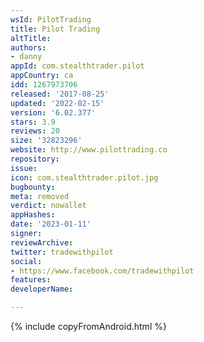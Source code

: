 ```yaml
---
wsId: PilotTrading
title: Pilot Trading
altTitle: 
authors:
- danny
appId: com.stealthtrader.pilot
appCountry: ca
idd: 1267973706
released: '2017-08-25'
updated: '2022-02-15'
version: '6.02.377'
stars: 3.9
reviews: 20
size: '32823296'
website: http://www.pilottrading.co
repository: 
issue: 
icon: com.stealthtrader.pilot.jpg
bugbounty: 
meta: removed
verdict: nowallet
appHashes: 
date: '2023-01-11'
signer: 
reviewArchive: 
twitter: tradewithpilot
social:
- https://www.facebook.com/tradewithpilot
features: 
developerName: 

---
```


{% include copyFromAndroid.html %}

